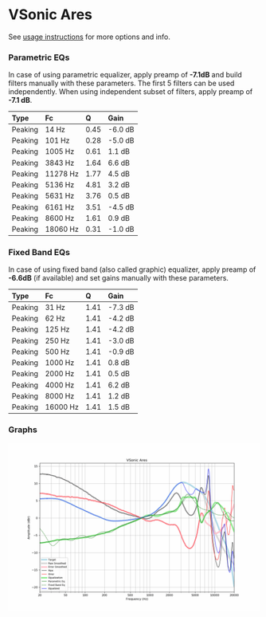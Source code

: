 # VSonic Ares
See [usage instructions](https://github.com/jaakkopasanen/AutoEq#usage) for more options and info.

### Parametric EQs
In case of using parametric equalizer, apply preamp of **-7.1dB** and build filters manually
with these parameters. The first 5 filters can be used independently.
When using independent subset of filters, apply preamp of **-7.1 dB**.

| Type    | Fc       |    Q | Gain    |
|:--------|:---------|:-----|:--------|
| Peaking | 14 Hz    | 0.45 | -6.0 dB |
| Peaking | 101 Hz   | 0.28 | -5.0 dB |
| Peaking | 1005 Hz  | 0.61 | 1.1 dB  |
| Peaking | 3843 Hz  | 1.64 | 6.6 dB  |
| Peaking | 11278 Hz | 1.77 | 4.5 dB  |
| Peaking | 5136 Hz  | 4.81 | 3.2 dB  |
| Peaking | 5631 Hz  | 3.76 | 0.5 dB  |
| Peaking | 6161 Hz  | 3.51 | -4.5 dB |
| Peaking | 8600 Hz  | 1.61 | 0.9 dB  |
| Peaking | 18060 Hz | 0.31 | -1.0 dB |

### Fixed Band EQs
In case of using fixed band (also called graphic) equalizer, apply preamp of **-6.6dB**
(if available) and set gains manually with these parameters.

| Type    | Fc       |    Q | Gain    |
|:--------|:---------|:-----|:--------|
| Peaking | 31 Hz    | 1.41 | -7.3 dB |
| Peaking | 62 Hz    | 1.41 | -4.2 dB |
| Peaking | 125 Hz   | 1.41 | -4.2 dB |
| Peaking | 250 Hz   | 1.41 | -3.0 dB |
| Peaking | 500 Hz   | 1.41 | -0.9 dB |
| Peaking | 1000 Hz  | 1.41 | 0.8 dB  |
| Peaking | 2000 Hz  | 1.41 | 0.5 dB  |
| Peaking | 4000 Hz  | 1.41 | 6.2 dB  |
| Peaking | 8000 Hz  | 1.41 | 1.2 dB  |
| Peaking | 16000 Hz | 1.41 | 1.5 dB  |

### Graphs
![](./VSonic%20Ares.png)
